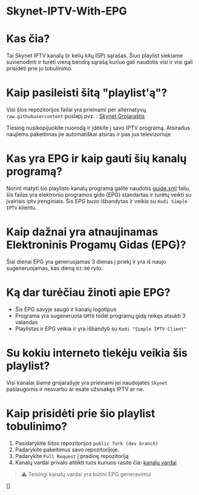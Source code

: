 # Skynet-IPTV-With-EPG

# Kas čia?

  Tai Skynet IPTV kanalų (ir kelių kitų ISP) sąrašas. Šiuo playlist siekiame suvienodinti ir turėti vieną bendrą sąrašą kuriuo gali naudotis visi ir visi gali prisidėti prie jo tobulinimo.


# Kaip pasileisti šitą "playlist'ą"?

Visi šios repozitorijos failai yra prieinami per alternatyvų `raw.githubusercontent` puslapį pvz. : [Skynet Grojaraštis][playlist-link]

  Tiesiog nusikopijuokite nuorodą ir įdėkite į savo IPTV programą.  Atsiradus naujiems pakeitimas jie automatiškai atsiras ir pas jus televizoriuje



# Kas yra EPG ir kaip gauti šių kanalų programą?

Norint matyti šio playlisto kanalų programą galite naudotis [guide.xml][epg-link]
 failu,
šis failas yra elektronio programos gido (EPG) standartas ir turėtų veikti
su įvairiais iptv įrenginiais. Šis *EPG* buvo išbandytas ir veikia su
`Kodi Simple IPTV` klientu.

# Kaip dažnai yra atnaujinamas Elektroninis Progamų Gidas (EPG)?

Šiai dienai EPG yra generuojamas 3 dienas į priekį ir yra iš naujo sugeneruojamas,
kas dieną `03:00` ryto.



# Ką dar turėčiau žinoti apie EPG?

- Šis EPG savyje saugo ir kanalų logotipus
- Programa yra sugeneruota `GMT0` todėl programų gidą reikęs atsukti 3 valandas
- Playlistas ir EPG veikia ir yra išbandyti su `Kodi "Simple IPTV Client"`



# Su kokiu interneto tiekėju veikia šis playlist?

  Visi kanalai šiame grojarašyje yra prieinami jei naudojatės `Skynet` paslaugomis ir nesvarbu ar esate užsisakęs IPTV ar ne.



# Kaip prisidėti prie šio playlist tobulinimo?

1. Pasidarykite šitos repozitorijos `public fork (dev branch)`
2. Padarykite pakeitimus savo repozitorijoje.
3. Padarykite `Pull Request` į pradinę repozitoriją
4. Kanalų vardai privalo atitikti tuos kuriuos rasite čia: [kanalų vardai][channel-names]

> ⚠️ Teisingi kanalų vardai yra būtini EPG generavimui
 

[channel-names]: http://www.webgrabplus.com/epg-channels#sFA
[playlist-link]: https://raw.githubusercontent.com/Povilas1/Skynet-IPTV-With-EPG/master/skynet-pl-local.m3u
[epg-link]: https://raw.githubusercontent.com/Povilas1/Skynet-IPTV-With-EPG/master/guide.xml
[]
